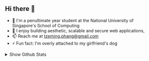 ## Hi there 👋

- 🔭 I'm a penultimate year student at the National University of Singapore's School of Computing
- 🌱 I enjoy building aesthetic, scalable and secure web applications, 
- 📫 Reach me at tzeming.phang@gmail.com
- ⚡ Fun fact: I'm overly attached to my girlfriend's dog

<details>
<summary>Show Github Stats</summary>
    <img align="center" alt="GitHub Stats" src="https://github-readme-stats.vercel.app/api?username=ptm108&show_icons=true&count_private=true&theme=tokyonight"/><br/>
    <img align="center" alt="Top Language" src="https://github-readme-stats.vercel.app/api/top-langs/?username=ptm108&theme=tokyonight&count_private=true&layout=compact&hide=html"/>
</details>

